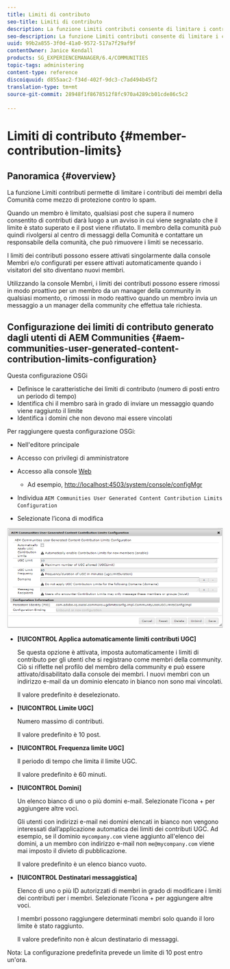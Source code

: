 ```yaml
---
title: Limiti di contributo
seo-title: Limiti di contributo
description: La funzione Limiti contributi consente di limitare i contributi per la protezione contro lo spam
seo-description: La funzione Limiti contributi consente di limitare i contributi per la protezione contro lo spam
uuid: 99b2a855-3f0d-41a0-9572-517a7f29af9f
contentOwner: Janice Kendall
products: SG_EXPERIENCEMANAGER/6.4/COMMUNITIES
topic-tags: administering
content-type: reference
discoiquuid: d855aac2-f34d-402f-9dc3-c7ad494b45f2
translation-type: tm+mt
source-git-commit: 28948f1f8678512f8fc970a4289cb01cde86c5c2

---
```



# Limiti di contributo {#member-contribution-limits}

## Panoramica {#overview}

La funzione Limiti contributi permette di limitare i contributi dei membri della Comunità come mezzo di protezione contro lo spam.

Quando un membro è limitato, qualsiasi post che supera il numero consentito di contributi darà luogo a un avviso in cui viene segnalato che il limite è stato superato e il post viene rifiutato. Il membro della comunità può quindi rivolgersi al centro di messaggi della Comunità e contattare un responsabile della comunità, che può rimuovere i limiti se necessario.

I limiti dei contributi possono essere attivati singolarmente dalla console [](members.md) Membri e/o configurati per essere attivati automaticamente quando i visitatori del sito diventano nuovi membri.

Utilizzando la console Membri, i limiti dei contributi possono essere rimossi in modo proattivo per un membro da un manager della community in qualsiasi momento, o rimossi in modo reattivo quando un membro invia un messaggio a un manager della community che effettua tale richiesta.

## Configurazione dei limiti di contributo generato dagli utenti di AEM Communities {#aem-communities-user-generated-content-contribution-limits-configuration}

Questa configurazione OSGi

* Definisce le caratteristiche dei limiti di contributo (numero di posti entro un periodo di tempo)
* Identifica chi il membro sarà in grado di inviare un messaggio quando viene raggiunto il limite
* Identifica i domini che non devono mai essere vincolati

Per raggiungere questa configurazione OSGi:

* Nell&#39;editore principale
* Accesso con privilegi di amministratore
* Accesso alla console [Web](../../help/sites-deploying/configuring-osgi.md)

   * Ad esempio, [http://localhost:4503/system/console/configMgr](http://localhost:4503/system/console/configMgr)

* Individua `AEM Communities User Generated Content Contribution Limits Configuration`
* Selezionate l’icona di modifica

![chlimage_1-127](assets/chlimage_1-127.png)

* **[!UICONTROL Applica automaticamente limiti contributi UGC]**

   Se questa opzione è attivata, imposta automaticamente i limiti di contributo per gli utenti che si registrano come membri della community. Ciò si riflette nel profilo del membro della community e può essere attivato/disabilitato dalla console [](members.md)dei membri. I nuovi membri con un indirizzo e-mail da un dominio elencato in bianco non sono mai vincolati.

   Il valore predefinito è deselezionato.

* **[!UICONTROL Limite UGC]**

   Numero massimo di contributi.

   Il valore predefinito è 10 post.

* **[!UICONTROL Frequenza limite UGC]**

   Il periodo di tempo che limita il limite UGC.

   Il valore predefinito è 60 minuti.

* **[!UICONTROL Domini]**

   Un elenco bianco di uno o più domini e-mail. Selezionate l’icona + per aggiungere altre voci.

   Gli utenti con indirizzi e-mail nei domini elencati in bianco non vengono interessati dall’applicazione automatica dei limiti dei contributi UGC. Ad esempio, se il dominio `mycompany.com` viene aggiunto all&#39;elenco dei domini, a un membro con indirizzo e-mail non `me@mycompany.com` viene mai imposto il divieto di pubblicazione.

   Il valore predefinito è un elenco bianco vuoto.

* **[!UICONTROL Destinatari messaggistica]**

   Elenco di uno o più ID autorizzati di membri in grado di modificare i limiti dei contributi per i membri. Selezionate l’icona + per aggiungere altre voci.

   I membri possono raggiungere determinati membri solo quando il loro limite è stato raggiunto.

   Il valore predefinito non è alcun destinatario di messaggi.

Nota: La configurazione predefinita prevede un limite di 10 post entro un&#39;ora.
